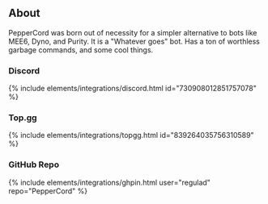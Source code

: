 ## About

PepperCord was born out of necessity for a simpler alternative to bots like MEE6, Dyno, and Purity. It is a "Whatever goes" bot. Has a ton of worthless garbage commands, and some cool things.

### Discord

{% include elements/integrations/discord.html id="730908012851757078" %}

### Top.gg

{% include elements/integrations/topgg.html id="839264035756310589" %}

### GitHub Repo

{% include elements/integrations/ghpin.html user="regulad" repo="PepperCord" %}
